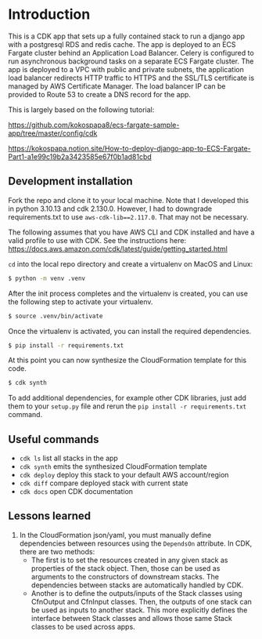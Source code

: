 # Introduction

This is a CDK app that sets up a fully contained stack to run a django app with
a postgresql RDS and redis cache. The app is deployed to an ECS Fargate cluster
behind an Application Load Balancer. Celery is configured to run asynchronous
background tasks on a separate ECS Fargate cluster. The app is deployed to a
VPC with public and private subnets, the application load balancer redirects
HTTP traffic to HTTPS and the SSL/TLS certificate is managed by AWS Certificate
Manager. The load balancer IP can be provided to Route 53 to create a DNS
record for the app.

This is largely based on the following tutorial:

https://github.com/kokospapa8/ecs-fargate-sample-app/tree/master/config/cdk


https://kokospapa.notion.site/How-to-deploy-django-app-to-ECS-Fargate-Part1-a1e99c19b2a3423585e67f0b1ad81cbd

## Development installation

Fork the repo and clone it to your local machine. Note that I developed this
in python 3.10.13 and cdk 2.130.0. However, I had to downgrade requirements.txt
to use `aws-cdk-lib==2.117.0`. That may not be necessary.

The following assumes that you have AWS CLI and CDK installed and have a valid
profile to use with CDK.
See the instructions here: https://docs.aws.amazon.com/cdk/latest/guide/getting_started.html

`cd` into the local repo directory and create a virtualenv on MacOS and Linux:

```bash
$ python -m venv .venv
```

After the init process completes and the virtualenv is created, you can use the following
step to activate your virtualenv.

```bash
$ source .venv/bin/activate
```

Once the virtualenv is activated, you can install the required dependencies.

```bash
$ pip install -r requirements.txt
```

At this point you can now synthesize the CloudFormation template for this code.

```bash
$ cdk synth
```

To add additional dependencies, for example other CDK libraries, just add
them to your `setup.py` file and rerun the `pip install -r requirements.txt`
command.

## Useful commands

 * `cdk ls`          list all stacks in the app
 * `cdk synth`       emits the synthesized CloudFormation template
 * `cdk deploy`      deploy this stack to your default AWS account/region
 * `cdk diff`        compare deployed stack with current state
 * `cdk docs`        open CDK documentation

## Lessons learned

1. In the CloudFormation json/yaml, you must manually define dependencies
   between resources using the `DependsOn` attribute. In CDK, there are
   two methods:
    * The first is to set the resources created in any given stack as
      properties of the stack object. Then, those can be used as arguments
      to the constructors of downstream stacks. The dependencies between
      stacks are automatically handled by CDK.
    * Another is to define the outputs/inputs of the Stack classes using CfnOutput
      and CfnInput classes. Then, the outputs of one stack can be used as
      inputs to another stack. This more explicitly defines the interface
      between Stack classes and allows those same Stack classes to be used
      across apps.
